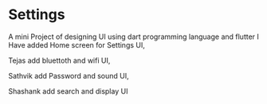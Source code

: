 # Settings
A mini Project of designing UI using dart programming language and flutter
I Have added Home screen for Settings UI,

Tejas add bluettoth and wifi UI,

Sathvik add Password and sound UI,

Shashank add search and display UI
